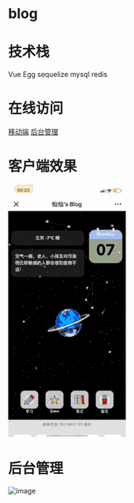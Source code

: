 # blog

# 技术栈

Vue Egg sequelize mysql redis

# 在线访问

[移动端](http://119.29.165.40)
[后台管理](http://119.29.165.40:8010)

# 客户端效果

![image](https://github.com/z253573760/vue-blog/blob/master/src/assets/image/blog.gif?raw=true)

# 后台管理

![image](https://tool.gifhome.com/giftools/compress/preview?name=02735c2fd7f0c69ff848f61fa1918f87&w=960&q=20)
